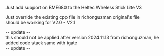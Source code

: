 Just add support on BME680 to the Heltec WIreless Stick Lite V3  <br>

Just override the existing cpp file in richonguzman original's file  <br>
should be working for V2.0 - V2.1<br>

-- update --<br>
this should not be applied after version 2024.11.13 from richonguzman, he added code stack same with igate<br>
-- update --
